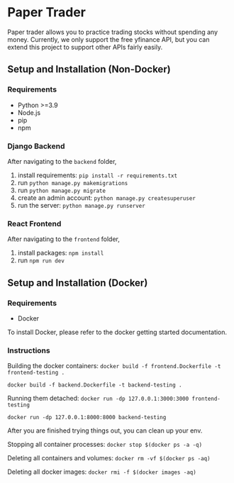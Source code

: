 # Paper Trader

Paper trader allows you to practice trading stocks without spending any money. 
Currently, we only support the free yfinance API, but you can extend this project to support other APIs fairly easily.


## Setup and Installation (Non-Docker)

### Requirements

- Python >=3.9
- Node.js 
- pip
- npm

### Django Backend

After navigating to the `backend` folder,

1. install requirements: `pip install -r requirements.txt`
2. run `python manage.py makemigrations`
3. run `python manage.py migrate`
4. create an admin account: `python manage.py createsuperuser`
5. run the server: `python manage.py runserver`

### React Frontend 

After navigating to the `frontend` folder,

1. install packages: `npm install`
2. run `npm run dev`

## Setup and Installation (Docker)

### Requirements

- Docker

To install Docker, please refer to the docker getting started documentation.

### Instructions

Building the docker containers:
`docker build -f frontend.Dockerfile -t frontend-testing .`

`docker build -f backend.Dockerfile -t backend-testing .`

Running them detached:
`docker run -dp 127.0.0.1:3000:3000 frontend-testing`

`docker run -dp 127.0.0.1:8000:8000 backend-testing`


After you are finished trying things out, you can clean up your env.

Stopping all container processes:
`docker stop $(docker ps -a -q)`

Deleting all containers and volumes:
`docker rm -vf $(docker ps -aq)`

Deleting all docker images:
`docker rmi -f $(docker images -aq)`